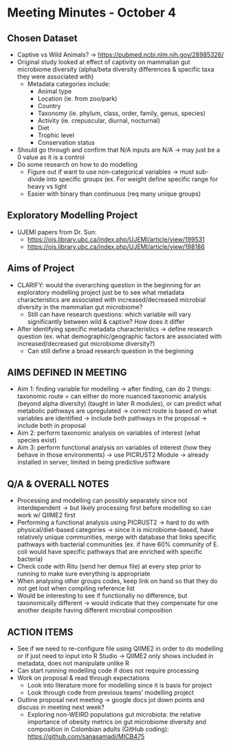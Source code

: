 # Meeting Minutes - October 4

## Chosen Dataset
* Captive vs Wild Animals? -> https://pubmed.ncbi.nlm.nih.gov/28985326/
* Original study looked at effect of captivity on mammalian gut microbiome diversity (alpha/beta diversity differences & specific taxa they were associated with)
  * Metadata categories include: 
    * Animal type
    * Location (ie. from zoo/park)
    * Country
    * Taxonomy (ie. phylum, class, order, family, genus, species)
    * Activity (ie. crepuscular, diurnal, nocturnal)
    * Diet
    * Trophic level
    * Conservation status
* Should go through and confirm that N/A inputs are N/A -> may just be a  0 value as it is a control 
* Do some research on how to do modelling
  * Figure out if want to use non-categorical variables -> must sub-divide into specific groups (ex. For weight define specific range for heavy vs light
  * Easier with binary than continuous (req many unique groups)

## Exploratory Modelling Project 
* UJEMI papers from Dr. Sun: ​​
  * https://ojs.library.ubc.ca/index.php/UJEMI/article/view/199531 
  * https://ojs.library.ubc.ca/index.php/UJEMI/article/view/198186 

## Aims of Project
* CLARIFY: would the overarching question in the beginning for an exploratory modelling project just be to see what metadata characteristics are associated with increased/decreased microbial diversity in the mammalian gut microbiome? 
  * Still can have research questions: which variable will vary significantly between wild & captive? How does it differ
* After identifying specific metadata characteristics -> define research question (ex. what demographic/geographic factors are associated with increased/decreased gut microbiome diversity?)
  * Can still define a broad research question in the beginning 

## AIMS DEFINED IN MEETING
* Aim 1: finding variable for modelling -> after finding, can do 2 things: taxonomic route = can either do more nuanced taxonomic analysis (beyond alpha diversity) (taught in later R modules), or can predict what metabolic pathways are upregulated -> correct route is based on what variables are identified -> include both pathways in the proposal → include both in proposal 
* Aim 2: perform taxonomic analysis on variables of interest (what species exist)
* Aim 3: perform functional analysis on variables of interest (how they behave in those environments) -> use PICRUST2 Module -> already installed in server, limited in being predictive software

## Q/A & OVERALL NOTES
* Processing and modelling can possibly separately since not interdependent → but likely processing first before modelling so can work w/ QIIME2 first
* Performing a functional analysis using PICRUST2 -> hard to do with physical/diet-based categories -> since it is microbiome-based, have relatively unique communities, merge with database that links specific pathways with bacterial communities (ex. if have 60% community of E. coli would have specific pathways that are enriched with specific bacteria) 
* Check code with Ritu (send her demux file) at every step prior to running to make sure everything is appropriate
* When analysing other groups codes, keep link on hand so that they do not get lost when compiling reference list
* Would be interesting to see if functionally no difference, but taxonomically different -> would indicate that they compensate for one another despite having different microbial composition

## ACTION ITEMS
* See if we need to re-configure file using QIIME2 in order to do modelling or if just need to input into R Studio → QIIME2 only shows included in metadata, does not manipulate unlike R
* Can start running modelling code if does not require processing
* Work on proposal & read through expectations
  * Look into literature more for modelling since it is basis for project
  * Look through code from previous teams’ modelling project
* Outline proposal next meeting → google docs jot down points and discuss in meeting next week?
  * Exploring  non-WEIRD  populations  gut  microbiota:  the relative  importance  of  obesity  metrics  on  gut  microbiome diversity and composition in Colombian adults (GitHub coding): https://github.com/sanasamadi/MICB475 
